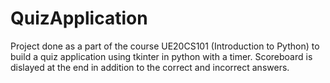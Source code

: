 # QuizApplication
Project done as a part of the course UE20CS101 (Introduction to Python) to build a quiz application using tkinter in python with a timer.
Scoreboard is dislayed at the end in addition to the correct and incorrect answers.

